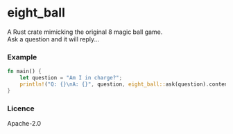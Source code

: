 # eight_ball
A Rust crate mimicking the original 8 magic ball game.  
Ask a question and it will reply...

### Example
```rust
fn main() {
    let question = "Am I in charge?";
    println!("Q: {}\nA: {}", question, eight_ball::ask(question).content());
}
```

### Licence
Apache-2.0
